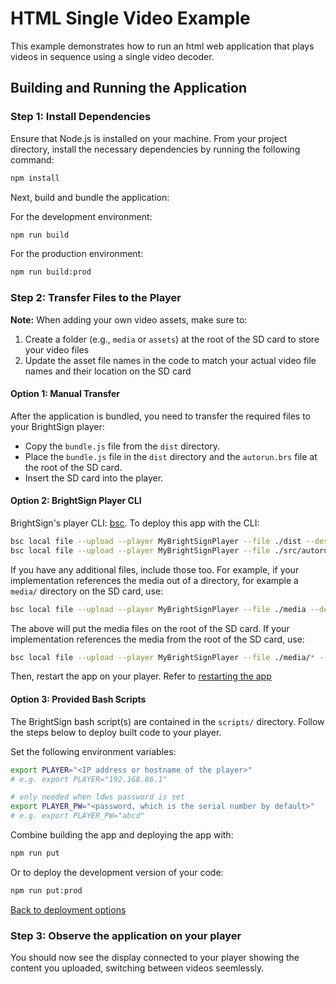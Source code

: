 # HTML Single Video Example

This example demonstrates how to run an html web application that plays videos in sequence using a single video decoder.

## Building and Running the Application

### Step 1: Install Dependencies
Ensure that Node.js is installed on your machine. From your project directory, install the necessary dependencies by running the following command:

```bash
npm install
```

Next, build and bundle the application:

For the development environment:
```bash
npm run build
```

For the production environment:
```bash
npm run build:prod
```

### Step 2: Transfer Files to the Player

**Note:** When adding your own video assets, make sure to:
1. Create a folder (e.g., `media` or `assets`) at the root of the SD card to store your video files
2. Update the asset file names in the code to match your actual video file names and their location on the SD card

#### Option 1: Manual Transfer
After the application is bundled, you need to transfer the required files to your BrightSign player:
- Copy the `bundle.js` file from the `dist` directory.
- Place the `bundle.js` file in the `dist` directory and the `autorun.brs` file at the root of the SD card.
- Insert the SD card into the player.

#### Option 2: BrightSign Player CLI

BrightSign's player CLI: [bsc](https://www.npmjs.com/package/@brightsign/bsc). 
To deploy this app with the CLI:
```sh
bsc local file --upload --player MyBrightSignPlayer --file ./dist --destination sd/  --verbose
bsc local file --upload --player MyBrightSignPlayer --file ./src/autorun.brs --destination sd/autorun.brs  --verbose
```

If you have any additional files, include those too. For example, if your implementation references the media out of a directory, for example a `media/` directory on the SD card, use:
```sh
bsc local file --upload --player MyBrightSignPlayer --file ./media --destination sd/  --verbose
```

The above will put the media files on the root of the SD card. If your implementation references the media from the root of the SD card, use:
```sh
bsc local file --upload --player MyBrightSignPlayer --file ./media/* --destination sd/  --verbose
```


Then, restart the app on your player. Refer to [restarting the app](#restarting-the-app-on-the-player)

#### Option 3: Provided Bash Scripts

The BrightSign bash script(s) are contained in the `scripts/` directory. Follow the steps below to deploy built code to your player. 

Set the following environment variables:
```sh
export PLAYER="<IP address or hostname of the player>"
# e.g. export PLAYER="192.168.86.1"

# only needed when ldws password is set
export PLAYER_PW="<password, which is the serial number by default>"
# e.g. export PLAYER_PW="abcd"
```

Combine building the app and deploying the app with:
```sh
npm run put
```

Or to deploy the development version of your code:
```sh
npm run put:prod
```

[Back to deployment options](#step-2-transfer-files-to-the-player)

### Step 3: Observe the application on your player

You should now see the display connected to your player showing the content you uploaded, switching between videos seemlessly.